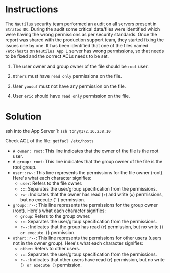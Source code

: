 # Instructions

The `Nautilus` security team performed an audit on all servers present in `Stratos DC`. During the audit some critical data/files were identified which were 
having the wrong permissions as per security standards. Once the report was shared with the production support team, they started fixing the issues one by one. It has been identified that one of the files named `/etc/hosts` on `Nautilus App 1` server has wrong permissions, so that needs to be fixed and the correct ACLs needs to be set.

1. The user owner and group owner of the  file should be `root` user.

2. `Others` must have `read only` permissions on the file.

3. User `yousuf` must not have any permission on the file.

4. User `eric` should have `read only` permission on the file.

# Solution

ssh into the App Server 1: `ssh tony@172.16.238.10`

Check ACL of the file: `getfacl /etc/hosts`

- `# owner: root`: This line indicates that the owner of the file is the root user.
- `# group: root`: This line indicates that the group owner of the file is the root group.
- `user::rw-`: This line represents the permissions for the file owner (root). Here's what each character signifies:
    - `user`: Refers to the file owner.
    - `::`: Separates the user/group specification from the permissions.
    - `rw-`: Indicates that the owner has read (`r`) and write (`w`) permissions, but no execute (``) permission.
- `group::r--`: This line represents the permissions for the group owner (root). Here's what each character signifies:
    - `group`: Refers to the group owner.
    - `::`: Separates the user/group specification from the permissions.
    - `r--`: Indicates that the group has read (`r`) permission, but no write (``) or execute (``) permission.
- `other::r--`: This line represents the permissions for other users (users not in the owner group). Here's what each character signifies:
    - `other`: Refers to other users.
    - `::`: Separates the user/group specification from the permissions.
    - `r--`: Indicates that other users have read (`r`) permission, but no write (``) or execute (``) permission.
